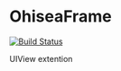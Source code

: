 # OhiseaFrame

[![Build Status](https://travis-ci.org/ohisea/OhiseaFrame.svg?branch=master)](https://travis-ci.org/ohisea/OhiseaFrame)

UIView extention

